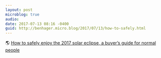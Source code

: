 ```yaml
---
layout: post
microblog: true
audio: 
date: 2017-07-13 08:16 -0400
guid: http://benhager.micro.blog/2017/07/13/how-to-safely.html
---
```

🌎 [How to safely enjoy the 2017 solar eclipse, a buyer’s guide for normal people](http://kottke.org/17/07/how-to-safely-enjoy-the-2017-solar-eclipse-a-buyers-guide-for-normal-people)
